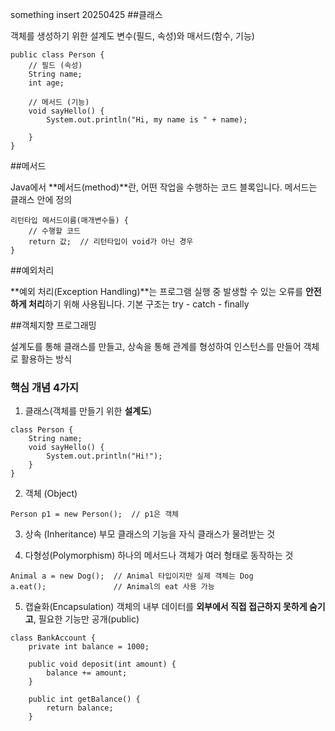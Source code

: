 something insert 20250425
##클래스

객체를 생성하기 위한 설계도
변수(필드, 속성)와 매서드(함수, 기능)

```
public class Person {
    // 필드 (속성)
    String name;
    int age;

    // 메서드 (기능)
    void sayHello() {
        System.out.println("Hi, my name is " + name);

    }
}
```

##메서드
  
Java에서 **메서드(method)**란, 어떤 작업을 수행하는 코드 블록입니다. 메서드는 클래스 안에 정의

```
리턴타입 메서드이름(매개변수들) {
    // 수행할 코드
    return 값;  // 리턴타입이 void가 아닌 경우
}
```



##예외처리

**예외 처리(Exception Handling)**는 프로그램 실행 중 발생할 수 있는 오류를 **안전하게 처리**하기 위해 사용됩니다. 기본 구조는 try - catch - finally


##객체지향 프로그래밍 

설계도를 통해 클래스를 만들고, 상속을 통해 관계를 형성하여 인스턴스를 만들어 객체로 활용하는 방식

### 핵심 개념 4가지
1. 클래스(객체를 만들기 위한 **설계도**)
```
class Person {
    String name;
    void sayHello() {
        System.out.println("Hi!");
    }
}
```

2. 객체 (Object)
```
Person p1 = new Person();  // p1은 객체
```

3. 상속 (Inheritance)
부모 클래스의 기능을 자식 클래스가 물려받는 것

4. 다형성(Polymorphism)
하나의 메서드나 객체가 여러 형태로 동작하는 것
```
Animal a = new Dog();  // Animal 타입이지만 실제 객체는 Dog
a.eat();               // Animal의 eat 사용 가능
```

5. 캡슐화(Encapsulation)
객체의 내부 데이터를 **외부에서 직접 접근하지 못하게 숨기고**, 필요한 기능만  공개(public)
```
class BankAccount {
    private int balance = 1000;

    public void deposit(int amount) {
        balance += amount;
    }

    public int getBalance() {
        return balance;
    }

```
